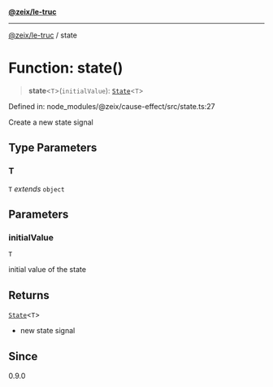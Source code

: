 [**@zeix/le-truc**](../README.md)

***

[@zeix/le-truc](../globals.md) / state

# Function: state()

> **state**\<`T`\>(`initialValue`): [`State`](../type-aliases/State.md)\<`T`\>

Defined in: node\_modules/@zeix/cause-effect/src/state.ts:27

Create a new state signal

## Type Parameters

### T

`T` *extends* `object`

## Parameters

### initialValue

`T`

initial value of the state

## Returns

[`State`](../type-aliases/State.md)\<`T`\>

- new state signal

## Since

0.9.0

